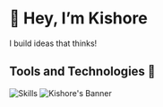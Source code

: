 # ‍👋 Hey, I’m Kishore

I build ideas that thinks!

## Tools and Technologies 🔧
![Skills](https://skillicons.dev/icons?i=cpp,java,python,typescript,bash,next,express,fastapi,graphql,pytorch,tailwind,postgres,mongodb,sqlite,redis,rabbitmq,docker,linux,aws,githubactions,prometheus,grafana)
![Kishore's Banner](https://user-images.githubusercontent.com/74038190/212284100-561aa473-3905-4a80-b561-0d28506553ee.gif)
